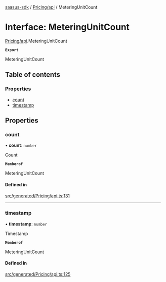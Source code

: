 [saasus-sdk](../README.md) / [Pricing/api](../modules/Pricing_api.md) / MeteringUnitCount

# Interface: MeteringUnitCount

[Pricing/api](../modules/Pricing_api.md).MeteringUnitCount

**`Export`**

MeteringUnitCount

## Table of contents

### Properties

- [count](Pricing_api.MeteringUnitCount.md#count)
- [timestamp](Pricing_api.MeteringUnitCount.md#timestamp)

## Properties

### count

• **count**: `number`

Count

**`Memberof`**

MeteringUnitCount

#### Defined in

[src/generated/Pricing/api.ts:131](https://github.com/saasus-platform/saasus-sdk-javascript/blob/2c78b0a/src/generated/Pricing/api.ts#L131)

___

### timestamp

• **timestamp**: `number`

Timestamp

**`Memberof`**

MeteringUnitCount

#### Defined in

[src/generated/Pricing/api.ts:125](https://github.com/saasus-platform/saasus-sdk-javascript/blob/2c78b0a/src/generated/Pricing/api.ts#L125)
